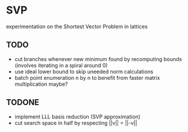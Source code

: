 # SVP

experimentation on the Shortest Vector Problem in lattices

## TODO

- cut branches whenever new minimum found by recomputing bounds (involves iterating in a spiral around 0)
- use ideal lower bound to skip uneeded norm calculations
- batch point enumeration n by n to benefit from faster matrix multiplication maybe?

## TODONE

- implement LLL basis reduction (SVP approximation)
- cut search space in half by respecting ||v|| = ||-v||